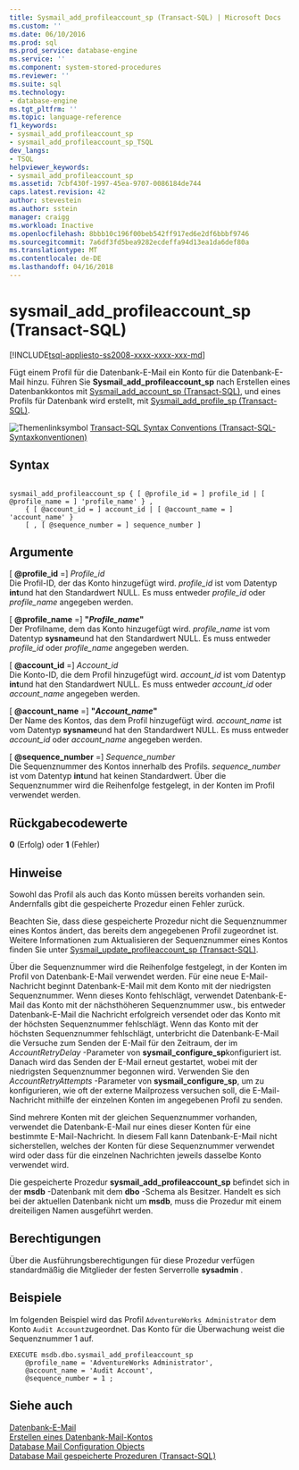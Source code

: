```yaml
---
title: Sysmail_add_profileaccount_sp (Transact-SQL) | Microsoft Docs
ms.custom: ''
ms.date: 06/10/2016
ms.prod: sql
ms.prod_service: database-engine
ms.service: ''
ms.component: system-stored-procedures
ms.reviewer: ''
ms.suite: sql
ms.technology:
- database-engine
ms.tgt_pltfrm: ''
ms.topic: language-reference
f1_keywords:
- sysmail_add_profileaccount_sp
- sysmail_add_profileaccount_sp_TSQL
dev_langs:
- TSQL
helpviewer_keywords:
- sysmail_add_profileaccount_sp
ms.assetid: 7cbf430f-1997-45ea-9707-0086184de744
caps.latest.revision: 42
author: stevestein
ms.author: sstein
manager: craigg
ms.workload: Inactive
ms.openlocfilehash: 8bbb10c196f00beb542ff917ed6e2df6bbbf9746
ms.sourcegitcommit: 7a6df3fd5bea9282ecdeffa94d13ea1da6def80a
ms.translationtype: MT
ms.contentlocale: de-DE
ms.lasthandoff: 04/16/2018
---
```

# <a name="sysmailaddprofileaccountsp-transact-sql"></a>sysmail_add_profileaccount_sp (Transact-SQL)
[!INCLUDE[tsql-appliesto-ss2008-xxxx-xxxx-xxx-md](../../includes/tsql-appliesto-ss2008-xxxx-xxxx-xxx-md.md)]

  Fügt einem Profil für die Datenbank-E-Mail ein Konto für die Datenbank-E-Mail hinzu. Führen Sie **Sysmail_add_profileaccount_sp** nach Erstellen eines Datenbankkontos mit [Sysmail_add_account_sp &#40;Transact-SQL&#41;](../../relational-databases/system-stored-procedures/sysmail-add-account-sp-transact-sql.md), und eines Profils für Datenbank wird erstellt, mit [Sysmail_add_profile_sp &#40;Transact-SQL&#41;](../../relational-databases/system-stored-procedures/sysmail-add-profile-sp-transact-sql.md).  
  
 ![Themenlinksymbol](../../database-engine/configure-windows/media/topic-link.gif "Topic link icon") [Transact-SQL Syntax Conventions (Transact-SQL-Syntaxkonventionen)](../../t-sql/language-elements/transact-sql-syntax-conventions-transact-sql.md)  
  
## <a name="syntax"></a>Syntax  
  
```  
  
sysmail_add_profileaccount_sp { [ @profile_id = ] profile_id | [ @profile_name = ] 'profile_name' } ,  
    { [ @account_id = ] account_id | [ @account_name = ] 'account_name' }  
    [ , [ @sequence_number = ] sequence_number ]  
```  
  
## <a name="arguments"></a>Argumente  
 [ **@profile_id** =] *Profile_id*  
 Die Profil-ID, der das Konto hinzugefügt wird. *profile_id* ist vom Datentyp **int**und hat den Standardwert NULL. Es muss entweder *profile_id* oder *profile_name* angegeben werden.  
  
 [ **@profile_name** =] **"***Profile_name***"**  
 Der Profilname, dem das Konto hinzugefügt wird. *profile_name* ist vom Datentyp **sysname**und hat den Standardwert NULL. Es muss entweder *profile_id* oder *profile_name* angegeben werden.  
  
 [ **@account_id** =] *Account_id*  
 Die Konto-ID, die dem Profil hinzugefügt wird. *account_id* ist vom Datentyp **int**und hat den Standardwert NULL. Es muss entweder *account_id* oder *account_name* angegeben werden.  
  
 [ **@account_name** =] **"***Account_name***"**  
 Der Name des Kontos, das dem Profil hinzugefügt wird. *account_name* ist vom Datentyp **sysname**und hat den Standardwert NULL. Es muss entweder *account_id* oder *account_name* angegeben werden.  
  
 [ **@sequence_number** =] *Sequence_number*  
 Die Sequenznummer des Kontos innerhalb des Profils. *sequence_number* ist vom Datentyp **int**und hat keinen Standardwert. Über die Sequenznummer wird die Reihenfolge festgelegt, in der Konten im Profil verwendet werden.  
  
## <a name="return-code-values"></a>Rückgabecodewerte  
 **0** (Erfolg) oder **1** (Fehler)  
  
## <a name="remarks"></a>Hinweise  
 Sowohl das Profil als auch das Konto müssen bereits vorhanden sein. Andernfalls gibt die gespeicherte Prozedur einen Fehler zurück.  
  
 Beachten Sie, dass diese gespeicherte Prozedur nicht die Sequenznummer eines Kontos ändert, das bereits dem angegebenen Profil zugeordnet ist. Weitere Informationen zum Aktualisieren der Sequenznummer eines Kontos finden Sie unter [Sysmail_update_profileaccount_sp &#40;Transact-SQL&#41;](../../relational-databases/system-stored-procedures/sysmail-update-profileaccount-sp-transact-sql.md).  
  
 Über die Sequenznummer wird die Reihenfolge festgelegt, in der Konten im Profil von Datenbank-E-Mail verwendet werden. Für eine neue E-Mail-Nachricht beginnt Datenbank-E-Mail mit dem Konto mit der niedrigsten Sequenznummer. Wenn dieses Konto fehlschlägt, verwendet Datenbank-E-Mail das Konto mit der nächsthöheren Sequenznummer usw., bis entweder Datenbank-E-Mail die Nachricht erfolgreich versendet oder das Konto mit der höchsten Sequenznummer fehlschlägt. Wenn das Konto mit der höchsten Sequenznummer fehlschlägt, unterbricht die Datenbank-E-Mail die Versuche zum Senden der E-Mail für den Zeitraum, der im *AccountRetryDelay* -Parameter von **sysmail_configure_sp**konfiguriert ist. Danach wird das Senden der E-Mail erneut gestartet, wobei mit der niedrigsten Sequenznummer begonnen wird. Verwenden Sie den *AccountRetryAttempts* -Parameter von **sysmail_configure_sp**, um zu konfigurieren, wie oft der externe Mailprozess versuchen soll, die E-Mail-Nachricht mithilfe der einzelnen Konten im angegebenen Profil zu senden.  
  
 Sind mehrere Konten mit der gleichen Sequenznummer vorhanden, verwendet die Datenbank-E-Mail nur eines dieser Konten für eine bestimmte E-Mail-Nachricht. In diesem Fall kann Datenbank-E-Mail nicht sicherstellen, welches der Konten für diese Sequenznummer verwendet wird oder dass für die einzelnen Nachrichten jeweils dasselbe Konto verwendet wird.  
  
 Die gespeicherte Prozedur **sysmail_add_profileaccount_sp** befindet sich in der **msdb** -Datenbank mit dem **dbo** -Schema als Besitzer. Handelt es sich bei der aktuellen Datenbank nicht um **msdb**, muss die Prozedur mit einem dreiteiligen Namen ausgeführt werden.  
  
## <a name="permissions"></a>Berechtigungen  
 Über die Ausführungsberechtigungen für diese Prozedur verfügen standardmäßig die Mitglieder der festen Serverrolle **sysadmin** .  
  
## <a name="examples"></a>Beispiele  
 Im folgenden Beispiel wird das Profil `AdventureWorks Administrator` dem Konto `Audit Account`zugeordnet. Das Konto für die Überwachung weist die Sequenznummer 1 auf.  
  
```  
EXECUTE msdb.dbo.sysmail_add_profileaccount_sp  
    @profile_name = 'AdventureWorks Administrator',  
    @account_name = 'Audit Account',  
    @sequence_number = 1 ;  
```  
  
## <a name="see-also"></a>Siehe auch  
 [Datenbank-E-Mail](../../relational-databases/database-mail/database-mail.md)   
 [Erstellen eines Datenbank-Mail-Kontos](../../relational-databases/database-mail/create-a-database-mail-account.md)   
 [Database Mail Configuration Objects](../../relational-databases/database-mail/database-mail-configuration-objects.md)   
 [Database Mail gespeicherte Prozeduren &#40;Transact-SQL&#41;](../../relational-databases/system-stored-procedures/database-mail-stored-procedures-transact-sql.md)  
  
  
